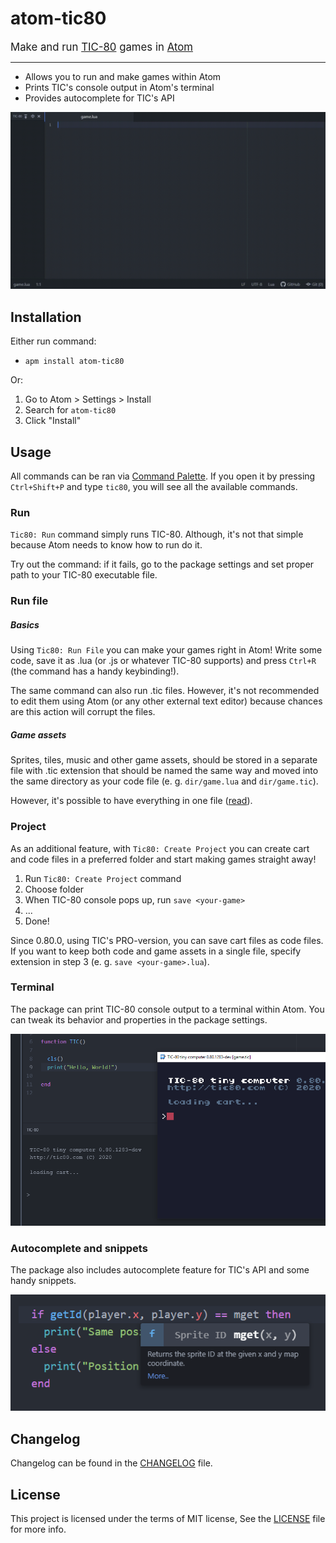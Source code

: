 # atom-tic80

<big>Make and run [TIC-80](https://tic80.com/) games in [Atom](https://atom.io/)</big>

----

<!-- This package for [Atom Editor](https://atom.io/) adds functionality to easily edit and run [TIC-80](https://tic80.com/) games. -->

<!-- This customizable package for [Atom Editor](https://atom.io/) allows you to make and run [TIC-80](https://tic80.com/) games and print all the console output to a built-in terminal. -->

* Allows you to run and make games within Atom
* Prints TIC's console output in Atom's terminal
* Provides autocomplete for TIC's API

![Showcase](docs/media/showcase.gif)

## Installation

Either run command:<br/>
* `apm install atom-tic80`

Or:
1. Go to Atom > Settings > Install
2. Search for `atom-tic80`
3. Click "Install"

## Usage

All commands can be ran via [Command Palette](https://flight-manual.atom.io/getting-started/sections/atom-basics/#command-palette). If you open it by pressing `Ctrl+Shift+P` and type `tic80`, you will see all the available commands.

### Run

`Tic80: Run` command simply runs TIC-80. Although, it's not that simple because Atom needs to know how to run do it.

Try out the command: if it fails, go to the package settings and set proper path to your TIC-80 executable file.

### Run file

##### Basics

Using `Tic80: Run File` you can make your games right in Atom! Write some code, save it as .lua (or .js or whatever TIC-80 supports) and press `Ctrl+R` (the command has a handy keybinding!).

The same command can also run .tic files. However, it's not recommended to edit them using Atom (or any other external text editor) because chances are this action will corrupt the files.

##### Game assets

Sprites, tiles, music and other game assets, should be stored in a separate file with .tic extension that should be named the same way and moved into the same directory as your code file (e. g. `dir/game.lua` and `dir/game.tic`).

However, it's possible to have everything in one file ([read](#save-code)).

### Project

As an additional feature, with `Tic80: Create Project` you can create cart and code files in a preferred folder and start making games straight away!

1. Run `Tic80: Create Project` command
2. Choose folder
3. When TIC-80 console pops up, run `save <your-game>`
4. ...
5. Done!

<a name="save-code">Since 0.80.0, using TIC's PRO-version, you can save cart files as code files. If you want to keep both code and game assets in a single file, specify extension in step 3 (e. g. `save <your-game>.lua`).</a>

<!-- screenshot -->

### Terminal

The package can print TIC-80 console output to a terminal within Atom. You can tweak its behavior and properties in the package settings.

![Terminal](docs/media/terminal.png)


### Autocomplete and snippets

The package also includes autocomplete feature for TIC's API and some handy snippets.

![Autocomplete](docs/media/autocomplete.png)

## Changelog

Changelog can be found in the [CHANGELOG](CHANGELOG.md) file.

## License

This project is licensed under the terms of MIT license, See the [LICENSE](LICENSE.md) file for more info.
